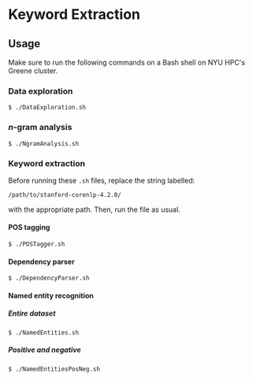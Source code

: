 # Keyword Extraction

## Usage
Make sure to run the following commands on a Bash shell on NYU HPC's Greene cluster.

### Data exploration
    $ ./DataExploration.sh

### *n*-gram analysis
    $ ./NgramAnalysis.sh

### Keyword extraction
Before running these `.sh` files, replace the string labelled:

    /path/to/stanford-corenlp-4.2.0/

with the appropriate path. Then, run the file as usual.

#### POS tagging
    $ ./POSTagger.sh

#### Dependency parser
    $ ./DependencyParser.sh

#### Named entity recognition
##### Entire dataset
    $ ./NamedEntities.sh

##### Positive and negative
    $ ./NamedEntitiesPosNeg.sh